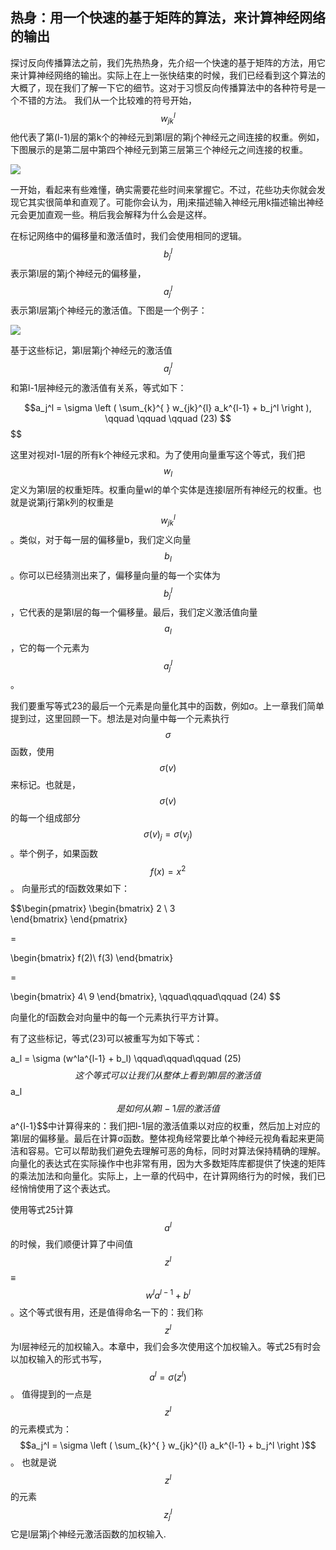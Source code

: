   
  ## 热身：用一个快速的基于矩阵的算法，来计算神经网络的输出

探讨反向传播算法之前，我们先热热身，先介绍一个快速的基于矩阵的方法，用它来计算神经网络的输出。实际上在上一张快结束的时候，我们已经看到这个算法的大概了，现在我们了解一下它的细节。这对于习惯反向传播算法中的各种符号是一个不错的方法。
  我们从一个比较难的符号开始，$$w_{jk}^l$$他代表了第(l-1)层的第k个的神经元到第l层的第j个神经元之间连接的权重。例如，下图展示的是第二层中第四个神经元到第三层第三个神经元之间连接的权重。

![](http://neuralnetworksanddeeplearning.com/images/tikz16.png)

一开始，看起来有些难懂，确实需要花些时间来掌握它。不过，花些功夫你就会发现它其实很简单和直观了。可能你会认为，用j来描述输入神经元用k描述输出神经元会更加直观一些。稍后我会解释为什么会是这样。

 在标记网络中的偏移量和激活值时，我们会使用相同的逻辑。$$b_j^l$$表示第l层的第j个神经元的偏移量，$$a_j^l$$表示第l层第j个神经元的激活值。下图是一个例子：

![](http://neuralnetworksanddeeplearning.com/images/tikz17.png)

基于这些标记，第l层第j个神经元的激活值$$a_j^l$$和第l-1层神经元的激活值有关系，等式如下：

$$a_j^l = \sigma \left ( \sum_{k}^{ } w_{jk}^{l} a_k^{l-1} + b_j^l \right ), \qquad \qquad \qquad (23) 
$$$$ 

这里对视对l-1层的所有k个神经元求和。为了使用向量重写这个等式，我们把$$w_l$$定义为第l层的权重矩阵。权重向量wl的单个实体是连接l层所有神经元的权重。也就是说第j行第k列的权重是$$w_{jk}^l$$。类似，对于每一层的偏移量b，我们定义向量$$b_l$$。你可以已经猜测出来了，偏移量向量的每一个实体为$$b_j^l$$，它代表的是第l层的每一个偏移量。最后，我们定义激活值向量$$a_l$$，它的每一个元素为$$a_j^l$$。

我们要重写等式23的最后一个元素是向量化其中的函数，例如σ。上一章我们简单提到过，这里回顾一下。想法是对向量中每一个元素执行$$\sigma$$函数，使用$$\sigma (v) $$来标记。也就是，$$\sigma (v) $$的每一个组成部分$$\sigma (v)_j = \sigma (v_j)$$。举个例子，如果函数$$f(x)=x^2$$。 向量形式的f函数效果如下：

$$\begin{pmatrix}
\begin{bmatrix}
 2 \\ 
 3  
\end{bmatrix}
\end{pmatrix} 

= 

\begin{bmatrix}
f(2)\\ 
f(3)
\end{bmatrix}

=

\begin{bmatrix}
4\\ 
9
\end{bmatrix}, \qquad\qquad\qquad (24)
$$

向量化的f函数会对向量中的每一个元素执行平方计算。

有了这些标记，等式(23)可以被重写为如下等式：

$$$$a_l = \sigma (w^la^{l-1} + b_l) \qquad\qquad\qquad (25)$$
这个等式可以让我们从整体上看到第l层的激活值$$a_l$$是如何从第l-1层的激活值$$a^{l-1}$$中计算得来的：我们把l-1层的激活值乘以对应的权重，然后加上对应的第l层的偏移量。最后在计算σ函数。整体视角经常要比单个神经元视角看起来更简洁和容易。它可以帮助我们避免去理解可恶的角标，同时对算法保持精确的理解。向量化的表达式在实际操作中也非常有用，因为大多数矩阵库都提供了快速的矩阵的乘法加法和向量化。实际上，上一章的代码中，在计算网络行为的时候，我们已经悄悄使用了这个表达式。

使用等式25计算$$a^l$$的时候，我们顺便计算了中间值$$z^l$$ ≡ $$w^la^{l-1}+b^l$$。这个等式很有用，还是值得命名一下的：我们称$$z^l$$为l层神经元的加权输入。本章中，我们会多次使用这个加权输入。等式25有时会以加权输入的形式书写，$$a^l = \sigma (z^l) $$。 值得提到的一点是$$z^l$$的元素模式为：$$a_j^l = \sigma \left ( \sum_{k}^{ } w_{jk}^{l} a_k^{l-1} + b_j^l \right )$$ 。 也就是说$$z^l$$的元素$$z_j^l$$它是l层第j个神经元激活函数的加权输入.